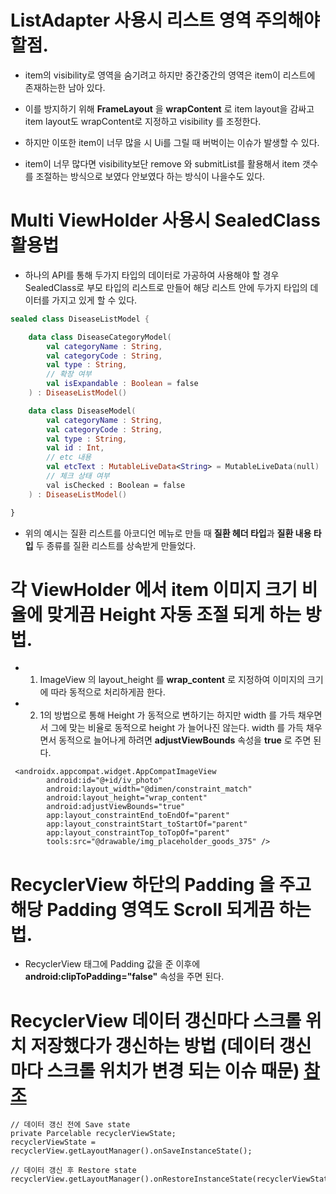 # ListAdapter 사용시 리스트 영역 주의해야 할점.

* item의 visibility로 영역을 숨기려고 하지만 중간중간의 영역은 item이 리스트에 존재하는한 남아 있다.

* 이를 방지하기 위해 **FrameLayout** 을 **wrapContent** 로 item layout을 감싸고 item layout도 wrapContent로 지정하고 visibility 를 조정한다.

* 하지만 이또한 item이 너무 많을 시 Ui를 그릴 때 버벅이는 이슈가 발생할 수 있다.

* item이 너무 많다면 visibility보단 remove 와 submitList를 활용해서 item 갯수를 조절하는 방식으로 보였다 안보였다 하는 방식이 나을수도 있다.



# Multi ViewHolder 사용시 SealedClass 활용법

* 하나의 API를 통해 두가지 타입의 데이터로 가공하여 사용해야 할 경우 SealedClass로 부모 타입의 리스트로 만들어 해당 리스트 안에 두가지 타입의 데이터를 가지고 있게 할 수 있다.

```kotlin
sealed class DiseaseListModel {

    data class DiseaseCategoryModel(
        val categoryName : String,
        val categoryCode : String,
        val type : String,
        // 확장 여부
        val isExpandable : Boolean = false
    ) : DiseaseListModel()

    data class DiseaseModel(
        val categoryName : String,
        val categoryCode : String,
        val type : String,
        val id : Int,
        // etc 내용
        val etcText : MutableLiveData<String> = MutableLiveData(null)
        // 체크 상태 여부
        val isChecked : Boolean = false
    ) : DiseaseListModel()

}
```

* 위의 예시는 질환 리스트를 아코디언 메뉴로 만들 때 **질환 헤더 타입**과 **질환 내용 타입** 두 종류를 질환 리스트를 상속받게 만들었다.


# 각 ViewHolder 에서 item 이미지 크기 비율에 맞게끔 Height 자동 조절 되게 하는 방법. 

* 1. ImageView 의 layout_height 를 **wrap_content** 로 지정하여 이미지의 크기에 따라 
동적으로 처리하게끔 한다.

* 2. 1의 방법으로 통해 Height 가 동적으로 변하기는 하지만 width 를 가득 채우면서 그에 맞는 비율로 동적으로 height 가 늘어나진 않는다. width 를 가득 채우면서 동적으로 늘어나게 하려면 **adjustViewBounds** 속성을 **true** 로 주면 된다.

```
 <androidx.appcompat.widget.AppCompatImageView
        android:id="@+id/iv_photo"
        android:layout_width="@dimen/constraint_match"
        android:layout_height="wrap_content"
        android:adjustViewBounds="true"
        app:layout_constraintEnd_toEndOf="parent"
        app:layout_constraintStart_toStartOf="parent"
        app:layout_constraintTop_toTopOf="parent"
        tools:src="@drawable/img_placeholder_goods_375" />
```


# RecyclerView 하단의 Padding 을 주고 해당 Padding 영역도 Scroll 되게끔 하는 법.

* RecyclerView 태그에 Padding 값을 준 이후에 **android:clipToPadding="false"** 속성을 주면 된다. 


# RecyclerView 데이터 갱신마다 스크롤 위치 저장했다가 갱신하는 방법 (데이터 갱신마다 스크롤 위치가 변경 되는 이슈 때문) [참조](https://stackoverflow.com/questions/28658579/refreshing-data-in-recyclerview-and-keeping-its-scroll-position) 

```
// 데이터 갱신 전에 Save state 
private Parcelable recyclerViewState;
recyclerViewState = recyclerView.getLayoutManager().onSaveInstanceState();

// 데이터 갱신 후 Restore state
recyclerView.getLayoutManager().onRestoreInstanceState(recyclerViewState);
```